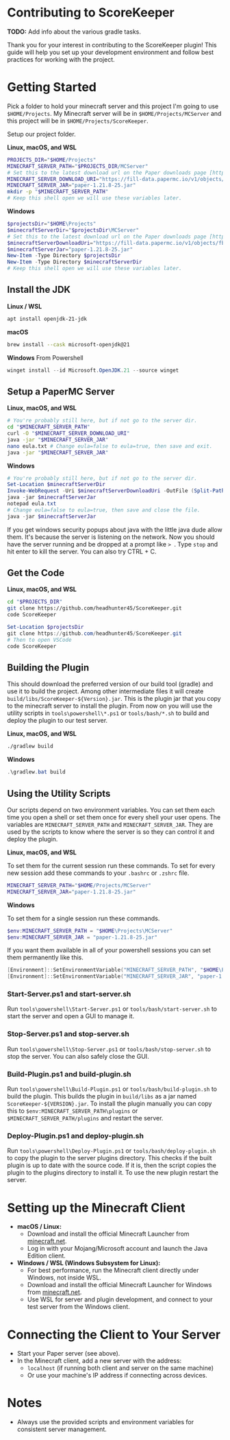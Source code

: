 # Contributing to ScoreKeeper
**TODO:** Add info about the various gradle tasks.

Thank you for your interest in contributing to the ScoreKeeper plugin! This guide will help you set up your development environment and follow best practices for working with the project.

# Getting Started
Pick a folder to hold your minecraft server and this project I'm going to use `$HOME/Projects`. My Minecraft server will be in `$HOME/Projects/MCServer` and this project will be in `$HOME/Projects/ScoreKeeper`.

Setup our project folder.

**Linux, macOS, and WSL**
```bash
PROJECTS_DIR="$HOME/Projects"
MINECRAFT_SERVER_PATH="$PROJECTS_DIR/MCServer"
# Set this to the latest download url on the Paper downloads page [https://papermc.io/downloads](https://papermc.io/downloads) and update the jar name.
MINECRAFT_SERVER_DOWNLOAD_URI="https://fill-data.papermc.io/v1/objects/fb73c7e310215016955617ab957022d9e1d47aeba206df3a98c5ecb43756527c/paper-1.21.8-25.jar"
MINECRAFT_SERVER_JAR="paper-1.21.8-25.jar"
mkdir -p "$MINECRAFT_SERVER_PATH"
# Keep this shell open we will use these variables later.
```

**Windows**
```powershell
$projectsDir="$HOME\Projects"
$minecraftServerDir="$projectsDir\MCServer"
# Set this to the latest download url on the Paper downloads page [https://papermc.io/downloads](https://papermc.io/downloads) and update the jar name.
$minecraftServerDownloadUri="https://fill-data.papermc.io/v1/objects/fb73c7e310215016955617ab957022d9e1d47aeba206df3a98c5ecb43756527c/paper-1.21.8-25.jar"
$minecraftServerJar="paper-1.21.8-25.jar"
New-Item -Type Directory $projectsDir
New-Item -Type Directory $minecraftServerDir
# Keep this shell open we will use these variables later.
```

## Install the JDK
**Linux / WSL**
```bash
apt install openjdk-21-jdk
```

**macOS**
```zsh
brew install --cask microsoft-openjdk@21
```

**Windows**
From Powershell
```powershell
winget install --id Microsoft.OpenJDK.21 --source winget
```

## Setup a PaperMC Server
**Linux, macOS, and WSL**
```bash
# You're probably still here, but if not go to the server dir.
cd "$MINECRAFT_SERVER_PATH"
curl -O "$MINECRAFT_SERVER_DOWNLOAD_URI"
java -jar "$MINECRAFT_SERVER_JAR"
nano eula.txt # Change eula=false to eula=true, then save and exit.
java -jar "$MINECRAFT_SERVER_JAR"
```

**Windows**
```powershell
# You're probably still here, but if not go to the server dir.
Set-Location $minecraftServerDir
Invoke-WebRequest -Uri $minecraftServerDownloadUri -OutFile (Split-Path $minecraftServerDownloadUri -Leaf)
java -jar $minecraftServerJar
notepad eula.txt
# Change eula=false to eula=true, then save and close the file.
java -jar $minecraftServerJar
```

If you get windows security popups about java with the little java dude allow them. It's because the server is listening on the network. Now you should have the server running and be dropped at a prompt like `> `. Type `stop` and hit enter to kill the server. You can also try CTRL + C.

## Get the Code
**Linux, macOS, and WSL**
```bash
cd "$PROJECTS_DIR"
git clone https://github.com/headhunter45/ScoreKeeper.git
code ScoreKeeper
```

```powershell
Set-Location $projectsDir
git clone https://github.com/headhunter45/ScoreKeeper.git
# Then to open VSCode
code ScoreKeeper
```

## Building the Plugin
This should download the preferred version of our build tool (gradle) and use it to build the project. Among other intermediate files it will create `build/libs/ScoreKeeper-${Version}.jar`. This is the plugin jar that you copy to the minecraft server to install the plugin. From now on you will use the utility scripts in `tools\powershell\*.ps1` or `tools/bash/*.sh` to build and deploy the plugin to our test server.

**Linux, macOS, and WSL**
```bash
./gradlew build
```

**Windows**
```powershell
.\gradlew.bat build
```

## Using the Utility Scripts
Our scripts depend on two environment variables. You can set them each time you open a shell or set them once for every shell your user opens. The variables are `MINECRAFT_SERVER_PATH` and `MINECRAFT_SERVER_JAR`. They are used by the scripts to know where the server is so they can control it and deploy the plugin.

**Linux, macOS, and WSL**

To set them for the current session run these commands. To set for every new session add these commands to your `.bashrc` or `.zshrc` file.
```bash
MINECRAFT_SERVER_PATH="$HOME/Projects/MCServer"
MINECRAFT_SERVER_JAR="paper-1.21.8-25.jar"
```

**Windows**

To set them for a single session run these commands.
```powershell
$env:MINECRAFT_SERVER_PATH = "$HOME\Projects\MCServer"
$env:MINECRAFT_SERVER_JAR = "paper-1.21.8-25.jar"
```

If you want them available in all of your powershell sessions you can set them permanently like this.
```powershell
[Environment]::SetEnvironmentVariable("MINECRAFT_SERVER_PATH", "$HOME\Projects\MCServer", "User")
[Environment]::SetEnvironmentVariable("MINECRAFT_SERVER_JAR", "paper-1.21.8-25.jar", "User")
```

### Start-Server.ps1 and start-server.sh
Run `tools\powershell\Start-Server.ps1` or `tools/bash/start-server.sh` to start the server and open a GUI to manage it.

### Stop-Server.ps1 and stop-server.sh
Run `tools\powershell\Stop-Server.ps1` or `tools/bash/stop-server.sh` to stop the server. You can also safely close the GUI.

### Build-Plugin.ps1 and build-plugin.sh
Run `tools\powershell\Build-Plugin.ps1` or `tools/bash/build-plugin.sh` to build the plugin. This builds the plugin in `build/libs` as a jar named `ScoreKeeper-${VERSION}.jar`. To install the plugin manually you can copy this to `$env:MINECRAFT_SERVER_PATH\plugins` or `$MINECRAFT_SERVER_PATH/plugins` and restart the server.

### Deploy-Plugin.ps1 and deploy-plugin.sh
Run `tools\powershell\Deploy-Plugin.ps1` or `tools/bash/deploy-plugin.sh` to copy the plugin to the server plugins directory. This checks if the built plugin is up to date with the source code. If it is, then the script copies the plugin to the plugins directory to install it. To use the new plugin restart the server.

# Setting up the Minecraft Client
- **macOS / Linux:**
  - Download and install the official Minecraft Launcher from [minecraft.net](https://www.minecraft.net/en-us/download).
  - Log in with your Mojang/Microsoft account and launch the Java Edition client.
- **Windows / WSL (Windows Subsystem for Linux):**
  - For best performance, run the Minecraft client directly under Windows, not inside WSL.
  - Download and install the official Minecraft Launcher for Windows from [minecraft.net](https://www.minecraft.net/en-us/download).
  - Use WSL for server and plugin development, and connect to your test server from the Windows client.

# Connecting the Client to Your Server
- Start your Paper server (see above).
- In the Minecraft client, add a new server with the address:
  - `localhost` (if running both client and server on the same machine)
  - Or use your machine's IP address if connecting across devices.

# Notes
- Always use the provided scripts and environment variables for consistent server management.
